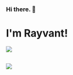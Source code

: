 ### Hi there. 👋

# I'm Rayvant!

<a href=https://github.com/TesseractCoding/NeoAlgo>
   <img src=https://img.shields.io/badge/NeoAlgo-Contributor-brightgreen>
</a>

<br/><img src = "https://github-readme-stats.vercel.app/api?username=rayvantsahni&count_private=true&show_icons=true&theme=flag-india">



<!--
**rayvantsahni/rayvantsahni** is a ✨ _special_ ✨ repository because its `README.md` (this file) appears on your GitHub profile.

Here are some ideas to get you started:

- 🔭 I’m currently working on ...
- 🌱 I’m currently learning ...
- 👯 I’m looking to collaborate on ...
- 🤔 I’m looking for help with ...
- 💬 Ask me about ...
- 📫 How to reach me: ...
- 😄 Pronouns: ...
- ⚡ Fun fact: ...



![](https://komarev.com/ghpvc/?username=rayvantsahni)
-->
